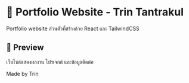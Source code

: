 # 🌟 Portfolio Website - Trin Tantrakul

Portfolio website ส่วนตัวที่สร้างด้วย React และ TailwindCSS

## 📸 Preview

เว็บไซต์แสดงผลงาน โปรเจกต์ และข้อมูลติดต่อ


Made by Trin
